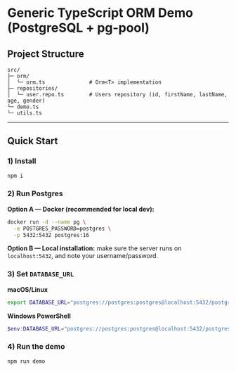 # Generic TypeScript ORM Demo (PostgreSQL + pg-pool)

## Project Structure

```
src/
├─ orm/
│  └─ orm.ts              # Orm<T> implementation
├─ repositories/
│  └─ user.repo.ts        # Users repository (id, firstName, lastName, age, gender)
└─ demo.ts  
└─ utils.ts             
```

---

## Quick Start

### 1) Install

```bash
npm i
```

### 2) Run Postgres

**Option A — Docker (recommended for local dev):**

```bash
docker run -d --name pg \
  -e POSTGRES_PASSWORD=postgres \
  -p 5432:5432 postgres:16
```

**Option B — Local installation:** make sure the server runs on `localhost:5432`, and note your username/password.

### 3) Set `DATABASE_URL`

**macOS/Linux**

```bash
export DATABASE_URL="postgres://postgres:postgres@localhost:5432/postgres"
```

**Windows PowerShell**

```powershell
$env:DATABASE_URL="postgres://postgres:postgres@localhost:5432/postgres"
```


### 4) Run the demo

```bash
npm run demo
```
